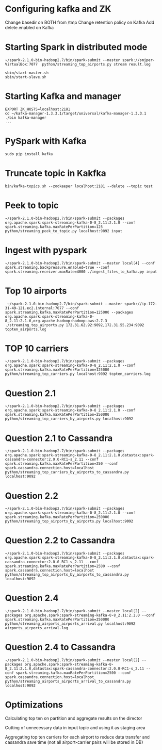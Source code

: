 # Configuring kafka and ZK
Change basedir on BOTH from /tmp
Change retention policy on Kafka
Add delete.enabled on Kafka

# Starting Spark in distributed mode
```
~/spark-2.1.0-bin-hadoop2.7/bin/spark-submit --master spark://sniper-VirtualBox:7077  python/streaming_top_airports.py stream result.log
```
```
sbin/start-master.sh
sbin/start-slave.sh
```
# Starting Kafka and manager
```
EXPORT ZK_HOSTS=localhost:2181
cd ~/kafka-manager-1.3.3.1/target/universal/kafka-manager-1.3.3.1
./bin kafka-manager
...
```
# PySpark with Kafka
```
sudo pip install kafka
```
# Truncate topic in Kakfka
```
bin/kafka-topics.sh --zookeeper localhost:2181 --delete --topic test
```

# Peek to topic
```
~/spark-2.1.0-bin-hadoop2.7/bin/spark-submit --packages org.apache.spark:spark-streaming-kafka-0-8_2.11:2.1.0 --conf spark.streaming.kafka.maxRatePerPartition=125  python/streaming_peek_to_topic.py localhost:9092 input
```

# Ingest with pyspark
```
~/spark-2.1.0-bin-hadoop2.7/bin/spark-submit --master local[4] --conf spark.streaming.backpressure.enabled=true --conf spark.streaming.receiver.maxRate=4000 ./ingest_files_to_kafka.py input
```

# Top 10 airports
```
 ~/spark-2.1.0-bin-hadoop2.7/bin/spark-submit --master spark://ip-172-31-49-121.ec2.internal:7077 --conf spark.streaming.kafka.maxRatePerPartition=125000 --packages org.apache.spark:spark-streaming-kafka-0-8_2.11:2.1.0,org.apache.hadoop:hadoop-aws:2.7.3  ./streaming_top_airports.py 172.31.62.92:9092,172.31.55.234:9092 topten_airports.log
```

# TOP 10 carriers
```
~/spark-2.1.0-bin-hadoop2.7/bin/spark-submit --packages org.apache.spark:spark-streaming-kafka-0-8_2.11:2.1.0 --conf spark.streaming.kafka.maxRatePerPartition=125000  python/streaming_top_carriers.py localhost:9092 topten_carriers.log
```

# Question 2.1
```
~/spark-2.1.0-bin-hadoop2.7/bin/spark-submit --packages org.apache.spark:spark-streaming-kafka-0-8_2.11:2.1.0 --conf spark.streaming.kafka.maxRatePerPartition=250000  python/streaming_top_carriers_by_airports.py localhost:9092
```

# Question 2.1 to Cassandra
```
~/spark-2.1.0-bin-hadoop2.7/bin/spark-submit --packages org.apache.spark:spark-streaming-kafka-0-8_2.11:2.1.0,datastax:spark-cassandra-connector:2.0.0-RC1-s_2.11 --conf spark.streaming.kafka.maxRatePerPartition=250 --conf spark.cassandra.connection.host=localhost python/streaming_top_carriers_by_airports_to_cassandra.py localhost:9092
```

# Question 2.2
```
~/spark-2.1.0-bin-hadoop2.7/bin/spark-submit --packages org.apache.spark:spark-streaming-kafka-0-8_2.11:2.1.0 --conf spark.streaming.kafka.maxRatePerPartition=250000  python/streaming_top_airports_by_airports.py localhost:9092
```

# Question 2.2 to Cassandra
```
~/spark-2.1.0-bin-hadoop2.7/bin/spark-submit --packages org.apache.spark:spark-streaming-kafka-0-8_2.11:2.1.0,datastax:spark-cassandra-connector:2.0.0-RC1-s_2.11 --conf spark.streaming.kafka.maxRatePerPartition=2500 --conf spark.cassandra.connection.host=localhost python/streaming_top_airports_by_airports_to_cassandra.py localhost:9092
```

# Question 2.4
```
~/spark-2.1.0-bin-hadoop2.7/bin/spark-submit --master local[2] --packages org.apache.spark:spark-streaming-kafka-0-8_2.11:2.1.0 --conf spark.streaming.kafka.maxRatePerPartition=250000  python/streaming_airports_airports_arrival.py localhost:9092 airports_airports_arrival.log
```

# Question 2.4 to Cassandra
```
~/spark-2.1.0-bin-hadoop2.7/bin/spark-submit --master local[2] --packages org.apache.spark:spark-streaming-kafka-0-8_2.11:2.1.0,datastax:spark-cassandra-connector:2.0.0-RC1-s_2.11 --conf spark.streaming.kafka.maxRatePerPartition=2500 --conf spark.cassandra.connection.host=localhost  python/streaming_airports_airports_arrival_to_cassandra.py localhost:9092
```

# Optimizations
Calculating top ten on partition and aggregate results on the director

Cutting of unnecessary data in input topic and using it as staging area

Aggregating top ten carriers for each airport to reduce data transfer and cassandra save time (not all airport-carrier pairs will be stored in DB)


